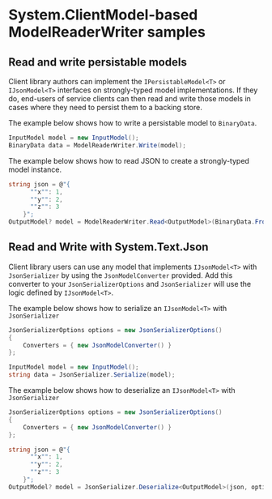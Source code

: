 
# System.ClientModel-based ModelReaderWriter samples

## Read and write persistable models

Client library authors can implement the `IPersistableModel<T>` or `IJsonModel<T>` interfaces on strongly-typed model implementations.  If they do, end-users of service clients can then read and write those models in cases where they need to persist them to a backing store.

The example below shows how to write a persistable model to `BinaryData`.

```C# Snippet:Readme_Write_Simple
InputModel model = new InputModel();
BinaryData data = ModelReaderWriter.Write(model);
```

The example below shows how to read JSON to create a strongly-typed model instance.

```C# Snippet:Readme_Read_Simple
string json = @"{
      ""x"": 1,
      ""y"": 2,
      ""z"": 3
    }";
OutputModel? model = ModelReaderWriter.Read<OutputModel>(BinaryData.FromString(json));
```

## Read and Write with System.Text.Json

Client library users can use any model that implements `IJsonModel<T>` with `JsonSerializer` by using the `JsonModelConverter` provided.  Add this converter to your `JsonSerializerOptions` and `JsonSerializer` will use the logic defined by `IJsonModel<T>`.

The example below shows how to serialize an `IJsonModel<T>` with `JsonSerializer`

```C# Snippet:Readme_Stj_Write_Sample
JsonSerializerOptions options = new JsonSerializerOptions()
{
    Converters = { new JsonModelConverter() }
};

InputModel model = new InputModel();
string data = JsonSerializer.Serialize(model);
```

The example below shows how to deserialize an `IJsonModel<T>` with `JsonSerializer`

```C# Snippet:Readme_Stj_Read_Sample
JsonSerializerOptions options = new JsonSerializerOptions()
{
    Converters = { new JsonModelConverter() }
};

string json = @"{
      ""x"": 1,
      ""y"": 2,
      ""z"": 3
    }";
OutputModel? model = JsonSerializer.Deserialize<OutputModel>(json, options);
```